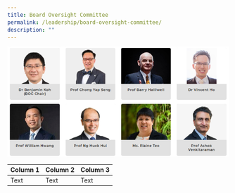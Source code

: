 ```yaml
---
title: Board Oversight Committee
permalink: /leadership/board-oversight-committee/
description: ""
---
```

![Board Oversight Committee Main](/images/Leadership/board%20oversight%20committee.png)



| Column 1 | Column 2 | Column 3 |
| -------- | -------- | -------- |
| Text     | Text     | Text     |

